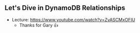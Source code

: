 ## Let's Dive in DynamoDB Relationships

- Lecture: https://www.youtube.com/watch?v=ZvASCMxOFIU
  - Thanks for Gary 👍
